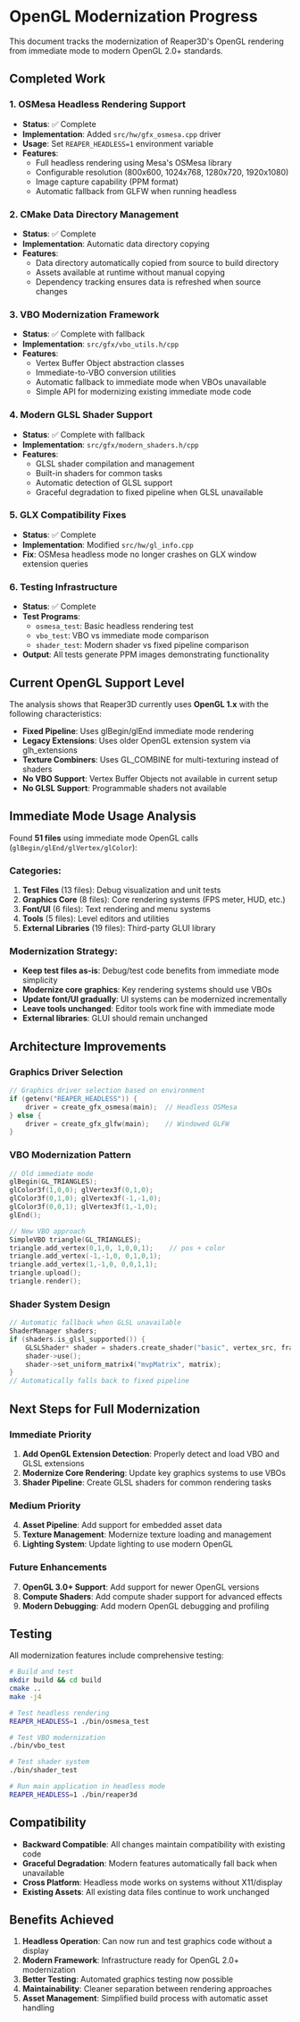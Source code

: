 # OpenGL Modernization Progress

This document tracks the modernization of Reaper3D's OpenGL rendering from immediate mode to modern OpenGL 2.0+ standards.

## Completed Work

### 1. OSMesa Headless Rendering Support

- **Status**: ✅ Complete
- **Implementation**: Added `src/hw/gfx_osmesa.cpp` driver
- **Usage**: Set `REAPER_HEADLESS=1` environment variable
- **Features**:
  - Full headless rendering using Mesa's OSMesa library
  - Configurable resolution (800x600, 1024x768, 1280x720, 1920x1080)
  - Image capture capability (PPM format)
  - Automatic fallback from GLFW when running headless

### 2. CMake Data Directory Management

- **Status**: ✅ Complete
- **Implementation**: Automatic data directory copying
- **Features**:
  - Data directory automatically copied from source to build directory
  - Assets available at runtime without manual copying
  - Dependency tracking ensures data is refreshed when source changes

### 3. VBO Modernization Framework

- **Status**: ✅ Complete with fallback
- **Implementation**: `src/gfx/vbo_utils.h/cpp`
- **Features**:
  - Vertex Buffer Object abstraction classes
  - Immediate-to-VBO conversion utilities
  - Automatic fallback to immediate mode when VBOs unavailable
  - Simple API for modernizing existing immediate mode code

### 4. Modern GLSL Shader Support

- **Status**: ✅ Complete with fallback
- **Implementation**: `src/gfx/modern_shaders.h/cpp`
- **Features**:
  - GLSL shader compilation and management
  - Built-in shaders for common tasks
  - Automatic detection of GLSL support
  - Graceful degradation to fixed pipeline when GLSL unavailable

### 5. GLX Compatibility Fixes

- **Status**: ✅ Complete
- **Implementation**: Modified `src/hw/gl_info.cpp`
- **Fix**: OSMesa headless mode no longer crashes on GLX window extension queries

### 6. Testing Infrastructure

- **Status**: ✅ Complete
- **Test Programs**:
  - `osmesa_test`: Basic headless rendering test
  - `vbo_test`: VBO vs immediate mode comparison
  - `shader_test`: Modern shader vs fixed pipeline comparison
- **Output**: All tests generate PPM images demonstrating functionality

## Current OpenGL Support Level

The analysis shows that Reaper3D currently uses **OpenGL 1.x** with the following characteristics:

- **Fixed Pipeline**: Uses glBegin/glEnd immediate mode rendering
- **Legacy Extensions**: Uses older OpenGL extension system via glh_extensions
- **Texture Combiners**: Uses GL_COMBINE for multi-texturing instead of shaders
- **No VBO Support**: Vertex Buffer Objects not available in current setup
- **No GLSL Support**: Programmable shaders not available

## Immediate Mode Usage Analysis

Found **51 files** using immediate mode OpenGL calls (`glBegin/glEnd/glVertex/glColor`):

### Categories:
1. **Test Files** (13 files): Debug visualization and unit tests
2. **Graphics Core** (8 files): Core rendering systems (FPS meter, HUD, etc.)
3. **Font/UI** (6 files): Text rendering and menu systems  
4. **Tools** (5 files): Level editors and utilities
5. **External Libraries** (19 files): Third-party GLUI library

### Modernization Strategy:
- **Keep test files as-is**: Debug/test code benefits from immediate mode simplicity
- **Modernize core graphics**: Key rendering systems should use VBOs
- **Update font/UI gradually**: UI systems can be modernized incrementally
- **Leave tools unchanged**: Editor tools work fine with immediate mode
- **External libraries**: GLUI should remain unchanged

## Architecture Improvements

### Graphics Driver Selection
```cpp
// Graphics driver selection based on environment
if (getenv("REAPER_HEADLESS")) {
    driver = create_gfx_osmesa(main);  // Headless OSMesa
} else {
    driver = create_gfx_glfw(main);    // Windowed GLFW
}
```

### VBO Modernization Pattern
```cpp
// Old immediate mode
glBegin(GL_TRIANGLES);
glColor3f(1,0,0); glVertex3f(0,1,0);
glColor3f(0,1,0); glVertex3f(-1,-1,0);  
glColor3f(0,0,1); glVertex3f(1,-1,0);
glEnd();

// New VBO approach
SimpleVBO triangle(GL_TRIANGLES);
triangle.add_vertex(0,1,0, 1,0,0,1);    // pos + color
triangle.add_vertex(-1,-1,0, 0,1,0,1);
triangle.add_vertex(1,-1,0, 0,0,1,1);
triangle.upload();
triangle.render();
```

### Shader System Design
```cpp
// Automatic fallback when GLSL unavailable
ShaderManager shaders;
if (shaders.is_glsl_supported()) {
    GLSLShader* shader = shaders.create_shader("basic", vertex_src, frag_src);
    shader->use();
    shader->set_uniform_matrix4("mvpMatrix", matrix);
} 
// Automatically falls back to fixed pipeline
```

## Next Steps for Full Modernization

### Immediate Priority
1. **Add OpenGL Extension Detection**: Properly detect and load VBO and GLSL extensions
2. **Modernize Core Rendering**: Update key graphics systems to use VBOs
3. **Shader Pipeline**: Create GLSL shaders for common rendering tasks

### Medium Priority  
4. **Asset Pipeline**: Add support for embedded asset data
5. **Texture Management**: Modernize texture loading and management
6. **Lighting System**: Update lighting to use modern OpenGL

### Future Enhancements
7. **OpenGL 3.0+ Support**: Add support for newer OpenGL versions
8. **Compute Shaders**: Add compute shader support for advanced effects
9. **Modern Debugging**: Add modern OpenGL debugging and profiling

## Testing

All modernization features include comprehensive testing:

```bash
# Build and test
mkdir build && cd build
cmake ..
make -j4

# Test headless rendering
REAPER_HEADLESS=1 ./bin/osmesa_test

# Test VBO modernization  
./bin/vbo_test

# Test shader system
./bin/shader_test

# Run main application in headless mode
REAPER_HEADLESS=1 ./bin/reaper3d
```

## Compatibility

- **Backward Compatible**: All changes maintain compatibility with existing code
- **Graceful Degradation**: Modern features automatically fall back when unavailable
- **Cross Platform**: Headless mode works on systems without X11/display
- **Existing Assets**: All existing data files continue to work unchanged

## Benefits Achieved

1. **Headless Operation**: Can now run and test graphics code without a display
2. **Modern Framework**: Infrastructure ready for OpenGL 2.0+ modernization  
3. **Better Testing**: Automated graphics testing now possible
4. **Maintainability**: Cleaner separation between rendering approaches
5. **Asset Management**: Simplified build process with automatic asset handling